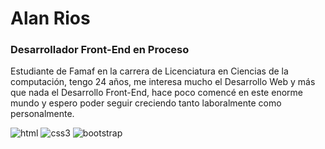 # Alan Rios

### Desarrollador Front-End en Proceso

Estudiante de Famaf en la carrera de Licenciatura en Ciencias de la computación, tengo 24 años, me interesa mucho el Desarrollo Web y más que nada el Desarrollo Front-End, hace poco comencé en este enorme mundo y espero poder seguir creciendo tanto laboralmente como personalmente.

![html](https://user-images.githubusercontent.com/58795417/97876393-8bee8b00-1cfa-11eb-8764-8285125190b8.png)
![css3](https://user-images.githubusercontent.com/58795417/97877054-6ca42d80-1cfb-11eb-9adb-d80a5edd9591.png)
![bootstrap](https://user-images.githubusercontent.com/58795417/97877352-d02e5b00-1cfb-11eb-99b1-bf7528e0fd89.png)

